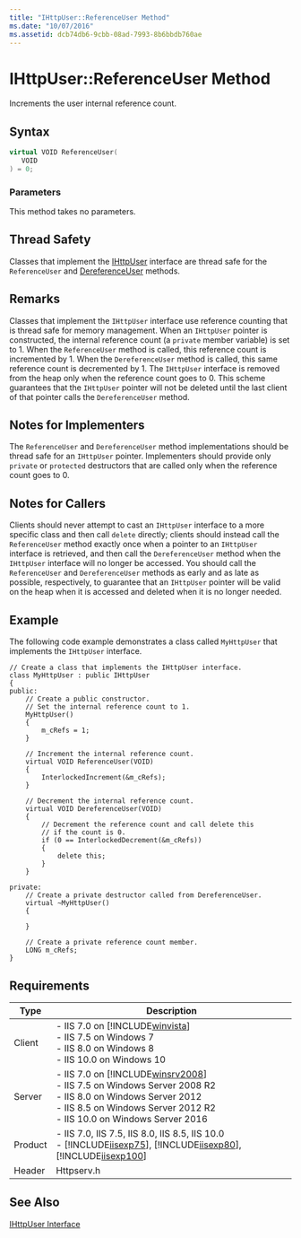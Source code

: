 ```yaml
---
title: "IHttpUser::ReferenceUser Method"
ms.date: "10/07/2016"
ms.assetid: dcb74db6-9cbb-08ad-7993-8b6bbdb760ae
---
```

# IHttpUser::ReferenceUser Method
Increments the user internal reference count.  
  
## Syntax  
  
```cpp  
virtual VOID ReferenceUser(  
   VOID  
) = 0;  
```  
  
### Parameters  
 This method takes no parameters.  
  
## Thread Safety  
 Classes that implement the [IHttpUser](../../web-development-reference/native-code-api-reference/ihttpuser-interface.md) interface are thread safe for the `ReferenceUser` and [DereferenceUser](../../web-development-reference/native-code-api-reference/ihttpuser-dereferenceuser-method.md) methods.  
  
## Remarks  
 Classes that implement the `IHttpUser` interface use reference counting that is thread safe for memory management. When an `IHttpUser` pointer is constructed, the internal reference count (a `private` member variable) is set to 1. When the `ReferenceUser` method is called, this reference count is incremented by 1. When the `DereferenceUser` method is called, this same reference count is decremented by 1. The `IHttpUser` interface is removed from the heap only when the reference count goes to 0. This scheme guarantees that the `IHttpUser` pointer will not be deleted until the last client of that pointer calls the `DereferenceUser` method.  
  
## Notes for Implementers  
 The `ReferenceUser` and `DereferenceUser` method implementations should be thread safe for an `IHttpUser` pointer. Implementers should provide only `private` or `protected` destructors that are called only when the reference count goes to 0.  
  
## Notes for Callers  
 Clients should never attempt to cast an `IHttpUser` interface to a more specific class and then call `delete` directly; clients should instead call the `ReferenceUser` method exactly once when a pointer to an `IHttpUser` interface is retrieved, and then call the `DereferenceUser` method when the `IHttpUser` interface will no longer be accessed. You should call the `ReferenceUser` and `DereferenceUser` methods as early and as late as possible, respectively, to guarantee that an `IHttpUser` pointer will be valid on the heap when it is accessed and deleted when it is no longer needed.  
  
## Example  
 The following code example demonstrates a class called `MyHttpUser` that implements the `IHttpUser` interface.  
  
```  
// Create a class that implements the IHttpUser interface.  
class MyHttpUser : public IHttpUser  
{  
public:  
    // Create a public constructor.  
    // Set the internal reference count to 1.  
    MyHttpUser()  
    {  
        m_cRefs = 1;  
    }  
  
    // Increment the internal reference count.  
    virtual VOID ReferenceUser(VOID)  
    {  
        InterlockedIncrement(&m_cRefs);  
    }  
  
    // Decrement the internal reference count.  
    virtual VOID DereferenceUser(VOID)  
    {  
        // Decrement the reference count and call delete this  
        // if the count is 0.  
        if (0 == InterlockedDecrement(&m_cRefs))  
        {  
            delete this;  
        }  
    }  
  
private:  
    // Create a private destructor called from DereferenceUser.  
    virtual ~MyHttpUser()  
    {  
  
    }  
  
    // Create a private reference count member.  
    LONG m_cRefs;  
}  
```  
  
## Requirements  
  
|Type|Description|  
|----------|-----------------|  
|Client|-   IIS 7.0 on [!INCLUDE[winvista](../../wmi-provider/includes/winvista-md.md)]<br />-   IIS 7.5 on Windows 7<br />-   IIS 8.0 on Windows 8<br />-   IIS 10.0 on Windows 10|  
|Server|-   IIS 7.0 on [!INCLUDE[winsrv2008](../../wmi-provider/includes/winsrv2008-md.md)]<br />-   IIS 7.5 on Windows Server 2008 R2<br />-   IIS 8.0 on Windows Server 2012<br />-   IIS 8.5 on Windows Server 2012 R2<br />-   IIS 10.0 on Windows Server 2016|  
|Product|-   IIS 7.0, IIS 7.5, IIS 8.0, IIS 8.5, IIS 10.0<br />-   [!INCLUDE[iisexp75](../../web-development-reference/native-code-api-reference/includes/iisexp75-md.md)], [!INCLUDE[iisexp80](../../web-development-reference/native-code-api-reference/includes/iisexp80-md.md)], [!INCLUDE[iisexp100](../../web-development-reference/native-code-api-reference/includes/iisexp100-md.md)]|  
|Header|Httpserv.h|  
  
## See Also  
 [IHttpUser Interface](../../web-development-reference/native-code-api-reference/ihttpuser-interface.md)